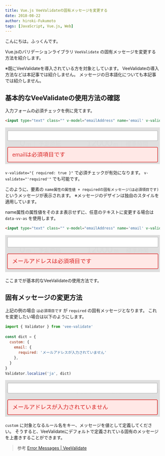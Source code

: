```yaml
---
title: Vue.js VeeValidateの固有メッセージを変更する
date: 2018-08-22
author: hiroki-Fukumoto
tags: [JavaScript, Vue.js, Web]
---
```


こんにちは。ふっくんです。

Vue.jsのバリデーションライブラリ `VeeValidate` の固有メッセージを変更する方法を紹介します。

※既にVeeValidateを導入されている方を対象としています。
VeeValidateの導入方法などは本記事では紹介しません。
メッセージの日本語化についても本記事では紹介しません。

## 基本的なVeeValidateの使用方法の確認

入力フォームの必須チェックを例に見てます。

```html
<input type="text" class="" v-model="emailAddress" name='email' v-validate="{ required: true }">
```

![](images/change-a-message-of-the-veevalidate-1.png)

`v-validate="{ required: true }"` で必須チェックが有効になります。
`v-validate="'required'"` でも可能です。

このように、要素の `name属性の属性値 + requiredの固有メッセージ(は必須項目です)` というメッセージが表示されます。
※メッセージのデザインは独自のスタイルを適用しています。

name属性の属性値をそのまま表示せずに、任意のテキストに変更する場合は `data-vv-as` を使用します。

```html
<input type="text" class="" v-model="emailAddress" name='email' v-validate="{ required: true }" data-vv-as="メールアドレス">
```

![](images/change-a-message-of-the-veevalidate-2.png)

ここまでが基本的なVeeValidateの使用方法です。

## 固有メッセージの変更方法

上記の例の場合 `は必須項目です` が `required` の固有メッセージとなります。
これを変更したい場合は以下のようにします。

```javascript
import { Validator } from 'vee-validate'

const dict = {
  custom: {
    email: {
      required: 'メールアドレスが入力されていません'
    },
  }
}
Validator.localize('ja', dict)
```

![](images/change-a-message-of-the-veevalidate-3.png)

`custom` に対象となるルール名をキー、メッセージを値として定義してください。
そうすると、VeeValidateにデフォルトで定義されている固有のメッセージを上書きすることができます。

>参考
[Error Messages | VeeValidate](https://baianat.github.io/vee-validate/guide/messages.html#field-names)